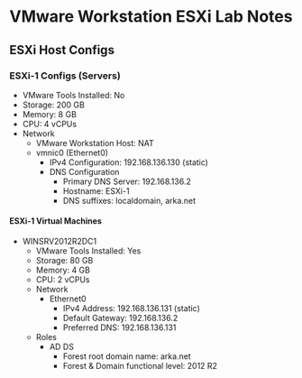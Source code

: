 # VMware Workstation ESXi Lab Notes

## ESXi Host Configs

### ESXi-1 Configs (Servers)
- VMware Tools Installed: No
- Storage: 200 GB
- Memory: 8 GB
- CPU: 4 vCPUs
- Network 
  - VMware Workstation Host: NAT
  - vmnic0 (Ethernet0)
    - IPv4 Configuration: 192.168.136.130 (static)
    - DNS Configuration
      - Primary DNS Server: 192.168.136.2
      - Hostname: ESXi-1
      - DNS suffixes: localdomain, arka.net

#### ESXi-1 Virtual Machines
- WINSRV2012R2DC1
  - VMware Tools Installed: Yes
  - Storage: 80 GB
  - Memory: 4 GB
  - CPU: 2 vCPUs
  - Network
    - Ethernet0
      - IPv4 Address: 192.168.136.131 (static)
      - Default Gateway: 192.168.136.2
      - Preferred DNS: 192.168.136.131
  - Roles
    - AD DS
      - Forest root domain name: arka.net
      - Forest & Domain functional level: 2012 R2